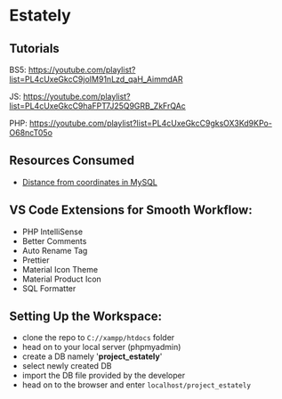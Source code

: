 # Estately
## Tutorials
BS5:
https://youtube.com/playlist?list=PL4cUxeGkcC9joIM91nLzd_qaH_AimmdAR

JS:
https://youtube.com/playlist?list=PL4cUxeGkcC9haFPT7J25Q9GRB_ZkFrQAc

PHP:
https://youtube.com/playlist?list=PL4cUxeGkcC9gksOX3Kd9KPo-O68ncT05o

## Resources Consumed
- [Distance from coordinates in MySQL](https://stackoverflow.com/a/48263512/13633372)

## VS Code Extensions for Smooth Workflow:
- PHP IntelliSense
- Better Comments
- Auto Rename Tag
- Prettier
- Material Icon Theme
- Material Product Icon
- SQL Formatter

## Setting Up the Workspace:
- clone the repo to `C://xampp/htdocs` folder
- head on to your local server (phpmyadmin)
- create a DB namely '**project_estately**'
- select newly created DB
- import the DB file provided by the developer
- head on to the browser and enter `localhost/project_estately`